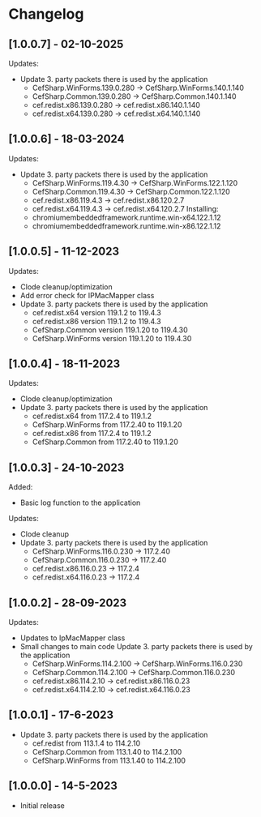 # Changelog

## [1.0.0.7] - 02-10-2025
Updates:
- Update 3. party packets there is used by the application
    - CefSharp.WinForms.139.0.280 -> CefSharp.WinForms.140.1.140
    - CefSharp.Common.139.0.280 -> CefSharp.Common.140.1.140
    - cef.redist.x86.139.0.280 -> cef.redist.x86.140.1.140
    - cef.redist.x64.139.0.280 -> cef.redist.x64.140.1.140

## [1.0.0.6] - 18-03-2024
Updates:
- Update 3. party packets there is used by the application
    - CefSharp.WinForms.119.4.30 -> CefSharp.WinForms.122.1.120
    - CefSharp.Common.119.4.30 -> CefSharp.Common.122.1.120
    - cef.redist.x86.119.4.3 -> cef.redist.x86.120.2.7
    - cef.redist.x64.119.4.3 -> cef.redist.x64.120.2.7
Installing:
    - chromiumembeddedframework.runtime.win-x64.122.1.12
    - chromiumembeddedframework.runtime.win-x86.122.1.12 

## [1.0.0.5] - 11-12-2023
Updates:
- Clode cleanup/optimization
- Add error check for IPMacMapper class
- Update 3. party packets there is used by the application
    - cef.redist.x64 version 119.1.2 to 119.4.3
    - cef.redist.x86 version 119.1.2 to 119.4.3
    - CefSharp.Common version 119.1.20 to 119.4.30
    - CefSharp.WinForms version 119.1.20 to 119.4.30

## [1.0.0.4] - 18-11-2023
Updates:
- Clode cleanup/optimization
- Update 3. party packets there is used by the application
    - cef.redist.x64 from 117.2.4 to 119.1.2
    - CefSharp.WinForms from 117.2.40 to 119.1.20
    - cef.redist.x86 from 117.2.4 to 119.1.2
    - CefSharp.Common from 117.2.40 to 119.1.20

## [1.0.0.3] - 24-10-2023
Added:
  - Basic log function to the application

Updates:
- Clode cleanup
- Update 3. party packets there is used by the application
    - CefSharp.WinForms.116.0.230 -> 117.2.40
    - CefSharp.Common.116.0.230 -> 117.2.40
    - cef.redist.x86.116.0.23 -> 117.2.4
    - cef.redist.x64.116.0.23 -> 117.2.4

## [1.0.0.2] - 28-09-2023
Updates:
- Updates to IpMacMapper class
- Small changes to main code
Update 3. party packets there is used by the application
    - CefSharp.WinForms.114.2.100 -> CefSharp.WinForms.116.0.230
    - CefSharp.Common.114.2.100 -> CefSharp.Common.116.0.230
    - cef.redist.x86.114.2.10 -> cef.redist.x86.116.0.23
    - cef.redist.x64.114.2.10 -> cef.redist.x64.116.0.23

## [1.0.0.1] - 17-6-2023
- Update 3. party packets there is used by the application
    - cef.redist from 113.1.4 to 114.2.10
    - CefSharp.Common from 113.1.40 to 114.2.100
    - CefSharp.WinForms from 113.1.40 to 114.2.100

## [1.0.0.0] - 14-5-2023
- Initial release